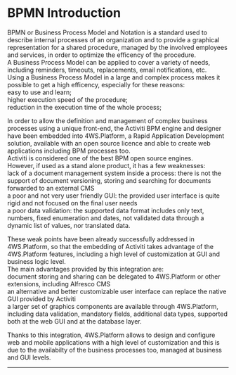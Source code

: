 # BPMN Introduction

BPMN or Business Process Model and Notation is a standard used to describe internal processes of an organization and to provide a graphical representation for a shared procedure, managed by the involved employees and services, in order to optimize the efficency of the procedure.  
A Business Process Model can be applied to cover a variety of needs, including reminders, timeouts, replacements, email notifications, etc.  
Using a Business Process Model in a large and complex process makes it possible to get a high efficency, especially for these reasons:  
easy to use and learn;  
higher execution speed of the procedure;  
reduction in the execution time of the whole process;

In order to allow the definition and management of complex business processes using a unique front-end, the Activiti BPM engine and designer have been embedded into 4WS.Platform, a Rapid Application Development solution, available with an open source licence and able to create web applications including BPM processes too.  
Activiti is considered one of the best BPM open source engines.  
However, if used as a stand alone product, it has a few weaknesses:  
lack of a document management system inside a process: there is not the support of document versioning, storing and searching for documents forwarded to an external CMS  
a poor and not very user friendly GUI: the provided user interface is quite rigid and not focused on the final user needs  
a poor data validation: the supported data format includes only text, numbers, fixed enumeration and dates, not validated data through a dynamic list of values, nor translated data.

These weak points have been already successfully addressed in 4WS.Platform, so that the embedding of Activiti takes advantage of the 4WS.Platform features, including a high level of customization at GUI and business logic level.  
The main advantages provided by this integration are:  
document storing and sharing can be delegated to 4WS.Platform or other extensions, including Alfresco CMS  
an alternative and better customizable user interface can replace the native GUI provided by Activiti  
a larger set of graphics components are available through 4WS.Platform, including data validation, mandatory fields, additional data types, supported both at the web GUI and at the database layer.

Thanks to this integration, 4WS.Platform allows to design and configure web and mobile applications with a high level of customization and this is due to the availabilty of the business processes too, managed at business and GUI levels.

---



